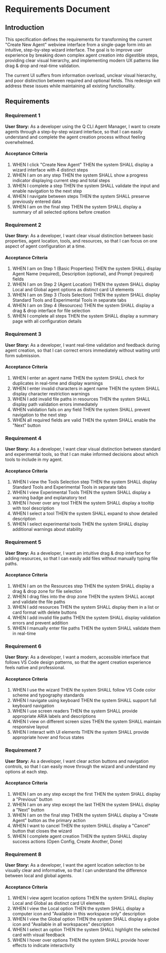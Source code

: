 # Requirements Document

## Introduction

This specification defines the requirements for transforming the current "Create New Agent" webview interface from a single-page form into an intuitive, step-by-step wizard interface. The goal is to improve user experience by breaking down complex agent creation into digestible steps, providing clear visual hierarchy, and implementing modern UX patterns like drag & drop and real-time validation.

The current UI suffers from information overload, unclear visual hierarchy, and poor distinction between required and optional fields. This redesign will address these issues while maintaining all existing functionality.

## Requirements

### Requirement 1

**User Story:** As a developer using the Q CLI Agent Manager, I want to create agents through a step-by-step wizard interface, so that I can easily understand and complete the agent creation process without feeling overwhelmed.

#### Acceptance Criteria

1. WHEN I click "Create New Agent" THEN the system SHALL display a wizard interface with 4 distinct steps
2. WHEN I am on any step THEN the system SHALL show a progress indicator displaying current step and total steps
3. WHEN I complete a step THEN the system SHALL validate the input and enable navigation to the next step
4. WHEN I navigate between steps THEN the system SHALL preserve previously entered data
5. WHEN I am on the final step THEN the system SHALL display a summary of all selected options before creation

### Requirement 2

**User Story:** As a developer, I want clear visual distinction between basic properties, agent location, tools, and resources, so that I can focus on one aspect of agent configuration at a time.

#### Acceptance Criteria

1. WHEN I am on Step 1 (Basic Properties) THEN the system SHALL display Agent Name (required), Description (optional), and Prompt (required) fields
2. WHEN I am on Step 2 (Agent Location) THEN the system SHALL display Local and Global agent options as distinct card UI elements
3. WHEN I am on Step 3 (Tools Selection) THEN the system SHALL display Standard Tools and Experimental Tools in separate tabs
4. WHEN I am on Step 4 (Resources) THEN the system SHALL display a drag & drop interface for file selection
5. WHEN I complete all steps THEN the system SHALL display a summary page with all configuration details

### Requirement 3

**User Story:** As a developer, I want real-time validation and feedback during agent creation, so that I can correct errors immediately without waiting until form submission.

#### Acceptance Criteria

1. WHEN I enter an agent name THEN the system SHALL check for duplicates in real-time and display warnings
2. WHEN I enter invalid characters in agent name THEN the system SHALL display character restriction warnings
3. WHEN I add invalid file paths in resources THEN the system SHALL display path validation errors immediately
4. WHEN validation fails on any field THEN the system SHALL prevent navigation to the next step
5. WHEN all required fields are valid THEN the system SHALL enable the "Next" button

### Requirement 4

**User Story:** As a developer, I want clear visual distinction between standard and experimental tools, so that I can make informed decisions about which tools to include in my agent.

#### Acceptance Criteria

1. WHEN I view the Tools Selection step THEN the system SHALL display Standard Tools and Experimental Tools in separate tabs
2. WHEN I view Experimental Tools THEN the system SHALL display a warning badge and explanatory text
3. WHEN I hover over any tool THEN the system SHALL display a tooltip with tool description
4. WHEN I select a tool THEN the system SHALL expand to show detailed description
5. WHEN I select experimental tools THEN the system SHALL display additional warnings about stability

### Requirement 5

**User Story:** As a developer, I want an intuitive drag & drop interface for adding resources, so that I can easily add files without manually typing file paths.

#### Acceptance Criteria

1. WHEN I am on the Resources step THEN the system SHALL display a drag & drop zone for file selection
2. WHEN I drag files into the drop zone THEN the system SHALL accept and validate the file paths
3. WHEN I add resources THEN the system SHALL display them in a list or card format with delete buttons
4. WHEN I add invalid file paths THEN the system SHALL display validation errors and prevent addition
5. WHEN I manually enter file paths THEN the system SHALL validate them in real-time

### Requirement 6

**User Story:** As a developer, I want a modern, accessible interface that follows VS Code design patterns, so that the agent creation experience feels native and professional.

#### Acceptance Criteria

1. WHEN I use the wizard THEN the system SHALL follow VS Code color scheme and typography standards
2. WHEN I navigate using keyboard THEN the system SHALL support full keyboard navigation
3. WHEN I use screen readers THEN the system SHALL provide appropriate ARIA labels and descriptions
4. WHEN I view on different screen sizes THEN the system SHALL maintain responsive layout
5. WHEN I interact with UI elements THEN the system SHALL provide appropriate hover and focus states

### Requirement 7

**User Story:** As a developer, I want clear action buttons and navigation controls, so that I can easily move through the wizard and understand my options at each step.

#### Acceptance Criteria

1. WHEN I am on any step except the first THEN the system SHALL display a "Previous" button
2. WHEN I am on any step except the last THEN the system SHALL display a "Next" button
3. WHEN I am on the final step THEN the system SHALL display a "Create Agent" button as the primary action
4. WHEN I want to cancel THEN the system SHALL display a "Cancel" button that closes the wizard
5. WHEN I complete agent creation THEN the system SHALL display success actions (Open Config, Create Another, Done)

### Requirement 8

**User Story:** As a developer, I want the agent location selection to be visually clear and informative, so that I can understand the difference between local and global agents.

#### Acceptance Criteria

1. WHEN I view agent location options THEN the system SHALL display Local and Global as distinct card UI elements
2. WHEN I view the Local option THEN the system SHALL display a computer icon and "Available in this workspace only" description
3. WHEN I view the Global option THEN the system SHALL display a globe icon and "Available in all workspaces" description
4. WHEN I select an option THEN the system SHALL highlight the selected card with visual feedback
5. WHEN I hover over options THEN the system SHALL provide hover effects to indicate interactivity